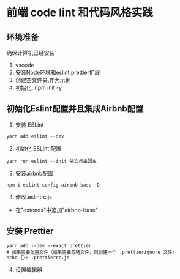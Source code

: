 # 前端 code lint 和代码风格实践

## 环境准备
确保计算机已经安装 <br />
1. vscode
2. 安装Node环境和eslint,prettier扩展
3. 创建空文件夹,作为示例
4. 初始化: npm init -y

## 初始化Eslint配置并且集成Airbnb配置

1. 安装 ESLint

```shell
yarn add eslint --dev
```

2. 初始化 ESLint 配置

```shell
yarn run eslint --init 依次点击回车
```
3. 安装airbnb配置
```shell
npm i eslint-config-airbnb-base -D
```
4. 修改.eslintrc.js
  - 在"extends"中追加"airbnb-base"


## 安装 Prettier

```shell
yarn add --dev --exact prettier
# 如果需要配置文件（如果需要忽略文件，则创建一个 .prettierignore 文件）
echo {}> .prettierrc.js
```

4. 设置编辑器

